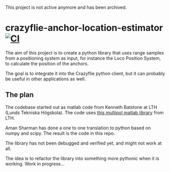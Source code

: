 This project is not active anymore and has been archived.

# crazyflie-anchor-location-estimator [![CI](https://github.com/bitcraze/lps-anchor-pos-estimator/workflows/CI/badge.svg)](https://github.com/bitcraze/lps-anchor-pos-estimator/actions?query=workflow%3ACI)

The aim of this project is to create a python library that uses range samples
from a positioning system as input, for instance the Loco Position System, to 
calculate the position of the anchors.

The goal is to integrate it into the Crazyflie python client, but it can 
probably be useful in other applications as well.

## The plan

The codebase started out as matlab code from Kenneth Batstone at LTH (Lunds 
Tekniska Högskola). The code uses 
[this multipol matlab library](https://github.com/LundUniversityComputerVision/multipol) 
from LTH.

Aman Sharman has done a one to one translation to python based on 
numpy and scipy. The result is the code in this repo. 

The library has not been debugged and verified yet, and might not work at all.

The idea is to refactor the library into something more pythonic when it is 
working. Work in progress...
